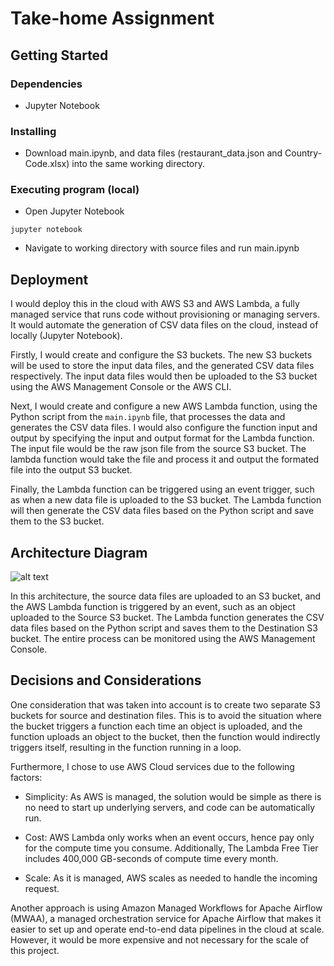 # Take-home Assignment

## Getting Started

### Dependencies

* Jupyter Notebook

### Installing

* Download main.ipynb, and data files (restaurant_data.json and Country-Code.xlsx) into the same working directory.

### Executing program (local)

* Open Jupyter Notebook
```
jupyter notebook
```
* Navigate to working directory with source files and run main.ipynb

## Deployment 

I would deploy this in the cloud with AWS S3 and AWS Lambda, a fully managed service that runs code without provisioning or managing servers. It would automate the generation of CSV data files on the cloud, instead of locally (Jupyter Notebook).

Firstly, I would create and configure the S3 buckets. The new S3 buckets will be used to store the input data files, and the generated CSV data files respectively. The input data files would then be uploaded to the S3 bucket using the AWS Management Console or the AWS CLI. 

Next, I would create and configure a new AWS Lambda function, using the Python script from the `main.ipynb` file, that processes the data and generates the CSV data files. I would also configure the function input and output by specifying the input and output format for the Lambda function. The input file would be the raw json file from the source S3 bucket. The lambda function would take the file and process it and output the formated file into the output S3 bucket.

Finally, the Lambda function can be triggered using an event trigger, such as when a new data file is uploaded to the S3 bucket. The Lambda function will then generate the CSV data files based on the Python script and save them to the S3 bucket.

## Architecture Diagram

![alt text](https://i.ibb.co/JtpJd75/Untitled-drawio.png)

In this architecture, the source data files are uploaded to an S3 bucket, and the AWS Lambda function is triggered by an event, such as an object uploaded to the Source S3 bucket. The Lambda function generates the CSV data files based on the Python script and saves them to the Destination S3 bucket. The entire process can be monitored using the AWS Management Console.

## Decisions and Considerations

One consideration that was taken into account is to create two separate S3 buckets for source and destination files. This is to avoid the situation where the bucket triggers a function each time an object is uploaded, and the function uploads an object to the bucket, then the function would indirectly triggers itself, resulting in the function running in a loop.

Furthermore, I chose to use AWS Cloud services due to the following factors:

- Simplicity: As AWS is managed, the solution would be simple as there is no need to start up underlying servers, and code can be automatically run.

- Cost: AWS Lambda only works when an event occurs, hence pay only for the compute time you consume. Additionally, The Lambda Free Tier includes 400,000 GB-seconds of compute time every month.

- Scale: As it is managed, AWS scales as needed to handle the incoming request. 

Another approach is using Amazon Managed Workflows for Apache Airflow (MWAA), a managed orchestration service for Apache Airflow that makes it easier to set up and operate end-to-end data pipelines in the cloud at scale. However, it would be more expensive and not necessary for the scale of this project.

